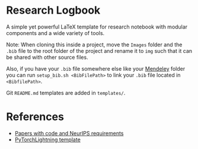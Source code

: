 # Research Logbook

A simple yet powerful LaTeX template for research notebook with modular components and a wide variety of tools.

Note: When cloning this inside a project, move the `Images` folder and the `.bib` file to the root folder of the project and rename it to `img` such that it can be shared with other source files.

Also, if you have your `.bib` file somewhere else like your [Mendeley](https://www.mendeley.com/) folder you can run `setup_bib.sh <BibFilePath>` to link your `.bib` file located in `<BibfilePath>`.

Git `README.md` templates are added in `templates/`.

# References
- [Papers with code and NeurIPS requirements](https://github.com/paperswithcode/releasing-research-code)
- [PyTorchLightning template](https://github.com/PyTorchLightning/deep-learning-project-template)
